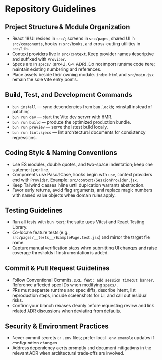 # Repository Guidelines

## Project Structure & Module Organization

- React 18 UI resides in `src/`; screens in `src/pages`, shared UI in `src/components`, hooks in `src/hooks`, and cross-cutting utilities in `src/lib`.
- Context providers live in `src/context`. Keep provider names descriptive and suffixed with `Provider`.
- Specs are in `specs/` (arc42, C4, ADR). Do not import runtime code here; maintain existing numbering and references.
- Place assets beside their owning module. `index.html` and `src/main.jsx` remain the sole Vite entry points.

## Build, Test, and Development Commands

- `bun install` — sync dependencies from `bun.lockb`; reinstall instead of patching.
- `bun run dev` — start the Vite dev server with HMR.
- `bun run build` — produce the optimized production bundle.
- `bun run preview` — serve the latest build locally.
- `bun run lint:specs` — lint architectural documents for consistency regressions.

## Coding Style & Naming Conventions

- Use ES modules, double quotes, and two-space indentation; keep one statement per line.
- Components use PascalCase, hooks begin with `use`, context providers end with `Provider`. Example: `src/context/SessionProvider.jsx`.
- Keep Tailwind classes inline until duplication warrants abstraction.
- Favor early returns, avoid flag arguments, and replace magic numbers with named value objects when domain rules apply.

## Testing Guidelines

- Run all tests with `bun test`; the suite uses Vitest and React Testing Library.
- Co-locate feature tests (e.g., `src/pages/__tests__/ExamplePage.test.jsx`) and mirror the target file name.
- Capture manual verification steps when submitting UI changes and raise coverage thresholds if instrumentation is added.

## Commit & Pull Request Guidelines

- Follow Conventional Commits, e.g., `feat: add session timeout banner`. Reference affected spec IDs when modifying `specs/`.
- PRs must separate runtime and spec diffs, describe intent, list reproduction steps, include screenshots for UI, and call out residual risks.
- Confirm your branch rebases cleanly before requesting review and link related ADR discussions when deviating from defaults.

## Security & Environment Practices

- Never commit secrets or `.env` files; prefer local `.env.example` updates if configuration changes.
- Address dependency alerts promptly and document mitigations in the relevant ADR when architectural trade-offs are involved.
